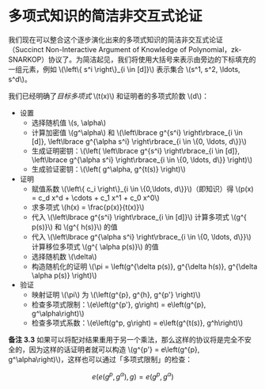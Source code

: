 # 多项式知识的简洁非交互式论证

我们现在可以整合这个逐步演化出来的多项式知识的简洁非交互式论证（Succinct Non-Interactive Argument of Knowledge of Polynomial，zk-SNARKOP）协议了。为简洁起见，我们将使用大括号来表示由旁边的下标填充的一组元素，例如 \\(\left\\{ s^i \right\\}_{i \in [d]}\\) 表示集合 \\(s^1, s^2, \ldots, s^d\\)。

我们已经明确了*目标多项式* \\(t(x)\\) 和证明者的多项式阶数 \\(d\\)：

* 设置
  * 选择随机值 \\(s, \alpha\\)
  * 计算加密值 \\(g^\alpha\\) 和 \\(\left\lbrace g^{s^i} \right\rbrace_{i \in [d]}, \left\lbrace g^{\alpha s^i} \right\rbrace_{i \in \\{0, \ldots, d\\}}\\)
  * 生成证明密钥：\\(\left( \left\lbrace g^{s^i} \right\rbrace_{i \in [d]}, \left\lbrace g^{\alpha s^i} \right\rbrace_{i \in \\{0, \ldots, d\\}} \right)\\)
  * 生成验证密钥：\\(\left( g^\alpha, g^{t(s)} \right)\\)
* 证明
  * 赋值系数 \\(\left\\{ c_i \right\\}_{i \in \\{0,\ldots, d\\}}\\)（即知识）得 \\(p(x) = c_d x^d + \cdots + c_1 x^1 + c_0 x^0\\)
  * 求多项式 \\(h(x) = \frac{p(x)}{t(x)}\\)
  * 代入 \\(\left\lbrace g^{s^i} \right\rbrace_{i \in [d]}\\) 计算多项式 \\(g^{ p(s)}\\) 和 \\(g^{ h(s)}\\) 的值
  * 代入 \\(\left\lbrace g^{\alpha s^i} \right\rbrace_{i \in \\{0, \ldots, d\\}}\\) 计算移位多项式 \\(g^{ \alpha p(s)}\\) 的值
  * 选择随机数 \\(\delta\\)
  * 构造随机化的证明 \\(\pi = \left(g^{\delta p(s)}, g^{\delta h(s)}, g^{\delta \alpha p(s)} \right)\\)
* 验证
  * 映射证明 \\(\pi\\) 为 \\(\left(g^{p}, g^{h}, g^{p'} \right)\\)
  * 检查多项式限制：\\(e\left(g^{p'}, g\right) = e\left(g^{p}, g^\alpha\right)\\)
  * 检查多项式系数：\\(e\left(g^p, g\right) = e\left(g^{t(s)}, g^h\right)\\)

**备注 3.3** 如果可以将配对结果重用于另一个乘法，那么这样的协议将是完全不安全的，因为这样的话证明者就可以构造 \\(g^{p'} = e\left(g^{p}, g^\alpha\right)\\)，这样也可以通过「多项式限制」的检查：

$$e\left(e\left(g^{p}, g^\alpha\right), g\right) = e\left(g^{p}, g^\alpha\right)$$
